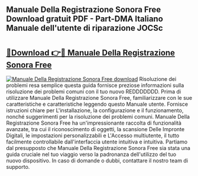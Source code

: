 ## Manuale Della Registrazione Sonora Free Download gratuit PDF - Part-DMA Italiano Manuale dell'utente di riparazione JOCSc

# <h2><a href="http://dfeqhi7.blite.top/?on=Manuale+Della+Registrazione+Sonora+Free">🔗Download 👉🔴 Manuale Della Registrazione Sonora Free</a></h2>

[![Manuale Della Registrazione Sonora Free download](https://i.imgur.com/lujVjoI.png)](http://dfeqhi7.blite.top/?on=Manuale+Della+Registrazione+Sonora+Free)
Risoluzione dei problemi resa semplice questa guida fornisce preziose informazioni sulla risoluzione dei problemi comuni con il tuo nuovo REDDDDDDD. Prima di utilizzare Manuale Della Registrazione Sonora Free, familiarizzare con le sue caratteristiche e caratteristiche leggendo questo Manuale utente. Fornisce istruzioni chiare per L'installazione, la configurazione e il funzionamento, nonché suggerimenti per la risoluzione dei problemi comuni. Manuale Della Registrazione Sonora Free ha un'impressionante raccolta di funzionalità avanzate, tra cui il riconoscimento di oggetti, la scansione Delle Impronte Digitali, le impostazioni personalizzabili e L'Accesso multiutente, il tutto facilmente controllabile dall'interfaccia utente intuitiva e intuitiva. Partiamo dal presupposto che Manuale Della Registrazione Sonora Free sia stata una guida cruciale nel tuo viaggio verso la padronanza dell'utilizzo del tuo nuovo dispositivo. In caso di domande o dubbi, contattare il nostro team di supporto.
